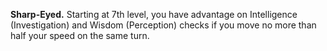**Sharp-Eyed.** Starting at 7th level, you have advantage on Intelligence (Investigation) and Wisdom (Perception) checks if you move no more than half your speed on the same turn.